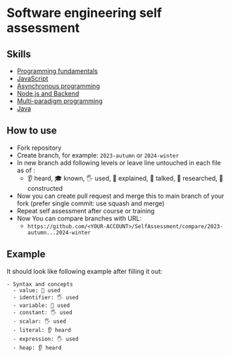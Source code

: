 # Software engineering self assessment

## Skills

- [Programming fundamentals](Skills/Programming.md)
- [JavaScript](Skills/JavaScript.md)
- [Asynchronous programming](Skills/Async.md)
- [Node.js and Backend](Skills/NodeJS.md)
- [Multi-paradigm programming](Skills/Paradigms.md)
- [Java](Skills/Java.md)

## How to use

- Fork repository
- Create branch, for example: `2023-autumn` or `2024-winter`
- In new branch add following levels or leave line untouched in each file as of :
  - 👂 heard, 🎓 known, 🖐️ used, 🙋 explained, 📢 talked, 🔬 researched, 🚀 constructed
- Now you can create pull request and merge this to main branch of your fork (prefer single commit: use squash and merge)
- Repeat self assessment after course or training
- Now You can compare branches with URL:
  - `https://github.com/<YOUR-ACCOUNT>/SelfAssessment/compare/2023-autumn...2024-winter`

## Example

It should look like following example after filling it out:

```
- Syntax and concepts
  - value: 🙋 used
  - identifier: 🖐️ used
  - variable: 🙋 used
  - constant: 🖐️ used
  - scalar: 🖐️ used
  - literal: 👂 heard
  - expression: 🖐️ used
  - heap: 👂 heard
```
